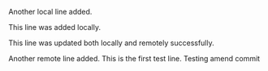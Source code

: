 Another local line added.

This line was added locally.

This line was updated both locally and remotely successfully.

Another remote line added.
This is the first test line.
Testing amend commit
